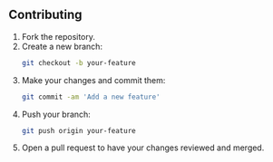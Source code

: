 ## Contributing

1. Fork the repository.
2. Create a new branch:
   ```bash
   git checkout -b your-feature
   ```
3. Make your changes and commit them:
   ```bash
   git commit -am 'Add a new feature'
   ```
4. Push your branch:
   ```bash
   git push origin your-feature
   ```
5. Open a pull request to have your changes reviewed and merged.
